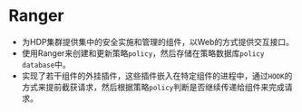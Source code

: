 # Ranger
* 为HDP集群提供集中的安全实施和管理的组件，以Web的方式提供交互接口。
* 使用Ranger来创建和更新策略`policy`，然后存储在策略数据库`policy database`中。
* 实现了若干组件的外挂插件，这些插件嵌入在特定组件的进程中，通过`HOOK`的方式来提前截获请求，然后根据策略`policy`判断是否继续传递给组件来完成请求。
